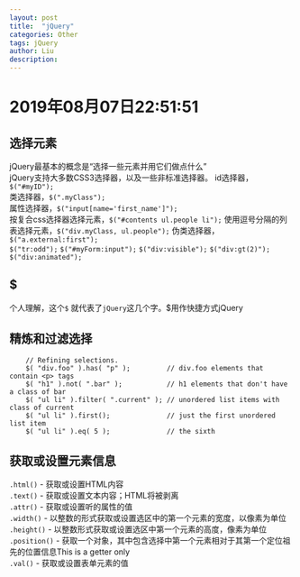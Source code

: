 ```yaml
---
layout: post
title:  "jQuery"
categories: Other
tags: jQuery
author: Liu
description: 
---
```

# 2019年08月07日22:51:51

## 选择元素

jQuery最基本的概念是“选择一些元素并用它们做点什么”  
jQuery支持大多数CSS3选择器，以及一些非标准选择器。 
id选择器，`$("#myID");`  
类选择器，`$(".myClass");`  
属性选择器，`$("input[name='first_name']");`  
按复合css选择器选择元素，`$("#contents ul.people li");`
使用逗号分隔的列表选择元素，`$("div.myClass, ul.people");`
伪类选择器，`$("a.external:first");`  
`$("tr:odd");`
`$("#myForm:input");`
`$("div:visible");`
`$("div:gt(2)");`
`$("div:animated");`

## $

个人理解，这个`$` 就代表了`jQuery`这几个字。$用作快捷方式jQuery  

## 精炼和过滤选择

        // Refining selections.
        $( "div.foo" ).has( "p" );         // div.foo elements that contain <p> tags
        $( "h1" ).not( ".bar" );           // h1 elements that don't have a class of bar
        $( "ul li" ).filter( ".current" ); // unordered list items with class of current
        $( "ul li" ).first();              // just the first unordered list item
        $( "ul li" ).eq( 5 );              // the sixth

## 获取或设置元素信息

`.html()` - 获取或设置HTML内容  
`.text()` - 获取或设置文本内容；HTML将被剥离  
`.attr()` - 获取或设置听的属性的值  
`.width()` - 以整数的形式获取或设置选区中的第一个元素的宽度，以像素为单位
`.height()` - 以整数形式获取或设置选区中第一个元素的高度，像素为单位  
`.position()` - 获取一个对象，其中包含选择中第一个元素相对于其第一个定位祖先的位置信息This is a getter only  
`.val()` - 获取或设置表单元素的值  



